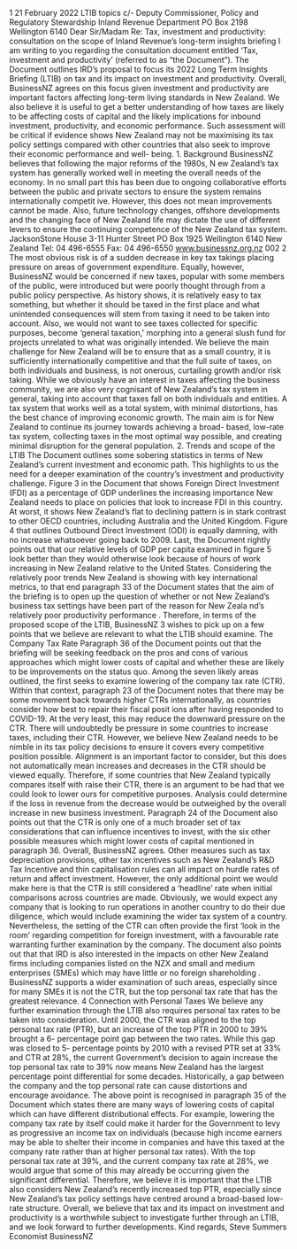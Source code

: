 1 21 February 2022 LTIB topics c/- Deputy Commissioner, Policy and Regulatory Stewardship Inland Revenue Department PO Box 2198 Wellington 6140 Dear Sir/Madam Re: Tax, investment and productivity: consultation on the scope of Inland Revenue’s long-term insights briefing I am writing to you regarding the consultation document entitled ‘Tax, investment and productivity’ (referred to as “the Document”). The Document outlines IRD’s proposal to focus its 2022 Long Term Insights Briefing (LTIB) on tax and its impact on investment and productivity. Overall, BusinessNZ agrees on this focus given investment and productivity are important factors affecting long-term living standards in New Zealand. We also believe it is useful to get a better understanding of how taxes are likely to be affecting costs of capital and the likely implications for inbound investment, productivity, and economic performance. Such assessment will be critical if evidence shows New Zealand may not be maximising its tax policy settings compared with other countries that also seek to improve their economic performance and well- being. 1. Background BusinessNZ believes that following the major reforms of the 1980s, N ew Zealand’s tax system has generally worked well in meeting the overall needs of the economy. In no small part this has been due to ongoing collaborative efforts between the public and private sectors to ensure the system remains internationally competit ive. However, this does not mean improvements cannot be made. Also, future technology changes, offshore developments and the changing face of New Zealand life may dictate the use of different levers to ensure the continuing competence of the New Zealand tax system. JacksonStone House 3-11 Hunter Street PO Box 1925 Wellington 6140 New Zealand Tel: 04 496-6555 Fax: 04 496-6550 www.businessnz.org.nz 002 2 The most obvious risk is of a sudden decrease in key tax takings placing pressure on areas of government expenditure. Equally, however, BusinessNZ would be concerned if new taxes, popular with some members of the public, were introduced but were poorly thought through from a public policy perspective. As history shows, it is relatively easy to tax something, but whether it should be taxed in the first place and what unintended consequences will stem from taxing it need to be taken into account. Also, we would not want to see taxes collected for specific purposes, become ‘general taxation,’ morphing into a general slush fund for projects unrelated to what was originally intended. We believe the main challenge for New Zealand will be to ensure that as a small country, it is sufficiently internationally competitive and that the full suite of taxes, on both individuals and business, is not onerous, curtailing growth and/or risk taking. While we obviously have an interest in taxes affecting the business community, we are also very cognisant of New Zealand’s tax system in general, taking into account that taxes fall on both individuals and entities. A tax system that works well as a total system, with minimal distortions, has the best chance of improving economic growth. The main aim is for New Zealand to continue its journey towards achieving a broad- based, low-rate tax system, collecting taxes in the most optimal way possible, and creating minimal disruption for the general population. 2. Trends and scope of the LTIB The Document outlines some sobering statistics in terms of New Zealand’s current investment and economic path. This highlights to us the need for a deeper examination of the country’s investment and productivity challenge. Figure 3 in the Document that shows Foreign Direct Investment (FDI) as a percentage of GDP underlines the increasing importance New Zealand needs to place on policies that look to increase FDI in this country. At worst, it shows New Zealand’s flat to declining pattern is in stark contrast to other OECD countries, including Australia and the United Kingdom. Figure 4 that outlines Outbound Direct Investment (ODI) is equally damning, with no increase whatsoever going back to 2009. Last, the Document rightly points out that our relative levels of GDP per capita examined in figure 5 look better than they would otherwise look because of hours of work increasing in New Zealand relative to the United States. Considering the relatively poor trends New Zealand is showing with key international metrics, to that end paragraph 33 of the Document states that the aim of the briefing is to open up the question of whether or not New Zealand’s business tax settings have been part of the reason for New Zeala nd’s relatively poor productivity performance . Therefore, in terms of the proposed scope of the LTIB, BusinessNZ 3 wishes to pick up on a few points that we believe are relevant to what the LTIB should examine. The Company Tax Rate Paragraph 36 of the Document points out that the briefing will be seeking feedback on the pros and cons of various approaches which might lower costs of capital and whether these are likely to be improvements on the status quo. Among the seven likely areas outlined, the first seeks to examine lowering of the company tax rate (CTR). Within that context, paragraph 23 of the Document notes that there may be some movement back towards higher CTRs internationally, as countries consider how best to repair their fiscal posit ions after having responded to COVID-19. At the very least, this may reduce the downward pressure on the CTR. There will undoubtedly be pressure in some countries to increase taxes, including their CTR. However, we believe New Zealand needs to be nimble in its tax policy decisions to ensure it covers every competitive position possible. Alignment is an important factor to consider, but this does not automatically mean increases and decreases in the CTR should be viewed equally. Therefore, if some countries that New Zealand typically compares itself with raise their CTR, there is an argument to be had that we could look to lower ours for competitive purposes. Analysis could determine if the loss in revenue from the decrease would be outweighed by the overall increase in new business investment. Paragraph 24 of the Document also points out that the CTR is only one of a much broader set of tax considerations that can influence incentives to invest, with the six other possible measures which might lower costs of capital mentioned in paragraph 36. Overall, BusinessNZ agrees. Other measures such as tax depreciation provisions, other tax incentives such as New Zealand’s R&D Tax Incentive and thin capitalisation rules can all impact on hurdle rates of return and affect investment. However, the only additional point we would make here is that the CTR is still considered a ‘headline’ rate when initial comparisons across countries are made. Obviously, we would expect any company that is looking to run operations in another country to do their due diligence, which would include examining the wider tax system of a country. Nevertheless, the setting of the CTR can often provide the first ‘look in the room’ regarding competition for foreign investment, with a favourable rate warranting further examination by the company. The document also points out that that IRD is also interested in the impacts on other New Zealand firms including companies listed on the NZX and small and medium enterprises (SMEs) which may have little or no foreign shareholding . BusinessNZ supports a wider examination of such areas, especially since for many SMEs it is not the CTR, but the top personal tax rate that has the greatest relevance. 4 Connection with Personal Taxes We believe any further examination through the LTIB also requires personal tax rates to be taken into consideration. Until 2000, the CTR was aligned to the top personal tax rate (PTR), but an increase of the top PTR in 2000 to 39% brought a 6- percentage point gap between the two rates. While this gap was closed to 5- percentage points by 2010 with a revised PTR set at 33% and CTR at 28%, the current Government’s decision to again increase the top personal tax rate to 39% now means New Zealand has the largest percentage point differential for some decades. Historically, a gap between the company and the top personal rate can cause distortions and encourage avoidance. The above point is recognised in paragraph 35 of the Document which states there are many ways of lowering costs of capital which can have different distributional effects. For example, lowering the company tax rate by itself could make it harder for the Government to levy as progressive an income tax on individuals (because high income earners may be able to shelter their income in companies and have this taxed at the company rate rather than at higher personal tax rates). With the top personal tax rate at 39%, and the current company tax rate at 28%, we would argue that some of this may already be occurring given the significant differential. Therefore, we believe it is important that the LTIB also considers New Zealand’s recently increased top PTR, especially since New Zealand’s tax policy settings have centred around a broad-based low-rate structure. Overall, we believe that tax and its impact on investment and productivity is a worthwhile subject to investigate further through an LTIB, and we look forward to further developments. Kind regards, Steve Summers Economist BusinessNZ